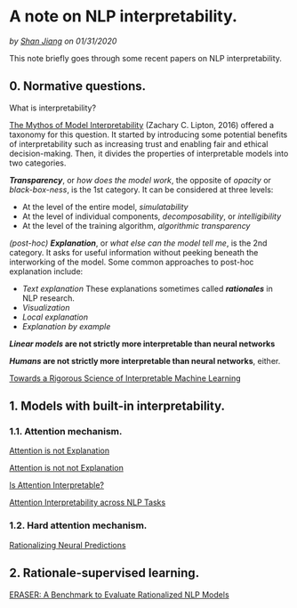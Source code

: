 # A note on NLP interpretability.
*by [Shan Jiang](https://shanjiang.me) on 01/31/2020*

This note briefly goes through some recent papers on NLP interpretability.

## 0. Normative questions.

What is interpretability?

[The Mythos of Model Interpretability](http://www.zacklipton.com/media/papers/mythos_model_interpretability_lipton2016.pdf) (Zachary C. Lipton, 2016) offered a taxonomy for this question. It started by introducing some potential benefits of interpretability such as increasing trust and enabling fair and ethical decision-making. Then, it divides the properties of interpretable models into two categories.

***Transparency***, or *how does the model work*, the opposite of *opacity* or *black-box-ness*, is the 1st category. It can be considered at three levels:
- At the level of the entire model, *simulatability*
- At the level of individual components, *decomposability*, or *intelligibility*
- At the level of the training algorithm, *algorithmic transparency*

*(post-hoc) **Explanation***, or *what else can the model tell me*, is the 2nd category. It asks for useful information without peeking beneath the interworking of the model. Some common approaches to post-hoc explanation include:
- *Text explanation* These explanations sometimes called ***rationales*** in NLP research.
- *Visualization*
- *Local explanation*
- *Explanation by example*

***Linear models* are not strictly more interpretable than neural networks**

***Humans* are not strictly more interpretable than neural networks**, either.


[Towards a Rigorous Science of Interpretable Machine Learning](https://arxiv.org/pdf/1702.08608.pdf)

## 1. Models with built-in interpretability.

### 1.1. Attention mechanism.

[Attention is not Explanation](https://arxiv.org/pdf/1902.10186.pdf)

[Attention is not not Explanation](https://arxiv.org/pdf/1908.04626.pdf)

[Is Attention Interpretable?](https://arxiv.org/pdf/1906.03731.pdf)

[Attention Interpretability across NLP Tasks](https://arxiv.org/pdf/1909.11218.pdf)

### 1.2. Hard attention mechanism.

[Rationalizing Neural Predictions](https://arxiv.org/pdf/1606.04155.pdf)

## 2. Rationale-supervised learning.

[ERASER: A Benchmark to Evaluate Rationalized NLP Models](https://arxiv.org/abs/1911.03429)
